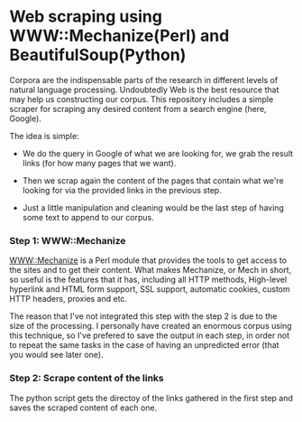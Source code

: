 # Web scraping using WWW::Mechanize(Perl) and BeautifulSoup(Python)

Corpora are the indispensable parts of the research in different levels of natural language processing. Undoubtedly Web is the best resource that may help us constructing our corpus. This repository includes a simple scraper for scraping any desired content from a search engine (here, Google).

The idea is simple:

* We do the query in Google of what we are looking for, we grab the result links (for how many pages that we want).

* Then we scrap again the content of the pages that contain what we're looking for via the provided links in the previous step.

* Just a little manipulation and cleaning would be the last step of having some text to append to our corpus.


### Step 1: WWW::Mechanize 
[WWW::Mechanize](http://search.cpan.org/~oalders/WWW-Mechanize-1.86/lib/WWW/Mechanize.pm)  is a Perl module that provides the tools to get access to the sites and to get their content. What makes Mechanize, or Mech in short, so useful is the features that it has, including all HTTP methods, High-level hyperlink and HTML form support, SSL support, automatic cookies, custom HTTP headers, proxies and etc.

The reason that I've not integrated this step with the step 2 is due to the size of the processing. I personally have created an enormous corpus using this technique, so I've prefered to save the output in each step, in order not to repeat the same tasks in the case of having an unpredicted error (that you would see later one).


### Step 2: Scrape content of the links

The python script gets the directoy of the links gathered in the first step and saves the scraped content of each one. 
